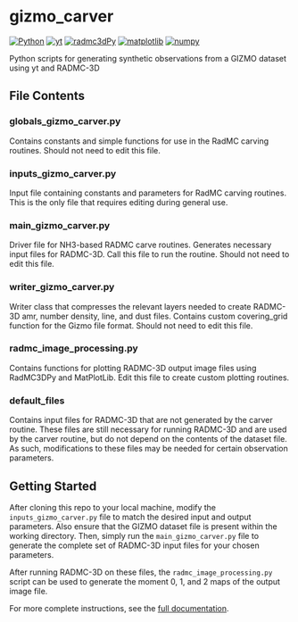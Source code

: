 # gizmo_carver

[![Python](https://img.shields.io/badge/python-3.9-blue)](https://www.python.org/downloads/)
[![yt](https://img.shields.io/badge/yt-4.0.2-blue)](https://yt-project.org/)
[![radmc3dPy](https://img.shields.io/badge/radmc3dPy-0.30.2-blue)](https://www.ita.uni-heidelberg.de/~dullemond/software/radmc-3d/manual_rmcpy/index.html)
[![matplotlib](https://img.shields.io/badge/matplotlib-3.5.0-blue)](https://matplotlib.org/)
[![numpy](https://img.shields.io/badge/numpy-4.0.2-blue)](https://numpy.org/)

Python scripts for generating synthetic observations from a GIZMO dataset
using yt and RADMC-3D

## File Contents

### globals_gizmo_carver.py

Contains constants and simple functions for use in the RadMC carving routines.
Should not need to edit this file.

### inputs_gizmo_carver.py

Input file containing constants and parameters for RadMC carving routines. 
This is the only file that requires editing during general use. 

### main_gizmo_carver.py

Driver file for NH3-based RADMC carve routines. Generates necessary input files 
for RADMC-3D. Call this file to run the routine. Should not need to edit this file.

### writer_gizmo_carver.py

Writer class that compresses the relevant layers needed to create RADMC-3D 
amr, number density, line, and dust files. Contains custom covering_grid
function for the Gizmo file format. Should not need to edit this file.

### radmc_image_processing.py

Contains functions for plotting RADMC-3D output image files using RadMC3DPy 
and MatPlotLib. Edit this file to create custom plotting routines.

### default_files

Contains input files for RADMC-3D that are not generated by the carver routine.
These files are still necessary for running RADMC-3D and are used by the carver routine, 
but do not depend on the contents of the dataset file. As such, modifications to 
these files may be needed for certain observation parameters.

## Getting Started

After cloning this repo to your local machine, modify the `inputs_gizmo_carver.py` file
to match the desired input and output parameters. Also ensure that the GIZMO dataset file
is present within the working directory. Then, simply run the `main_gizmo_carver.py` 
file to generate the complete set of RADMC-3D input files for your chosen parameters. 

After running RADMC-3D on these files, the `radmc_image_processing.py` script can be used
to generate the moment 0, 1, and 2 maps of the output image file.

For more complete instructions, see the [full documentation](https://github.com/seafen7/gizmo_carver/blob/dev/doc/FULL_DOC.md).